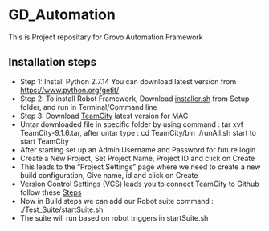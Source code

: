 # GD_Automation
This is Project repositary for Grovo Automation Framework

## Installation steps
- Step 1: Install Python 2.7.14  You can download latest version from https://www.python.org/getit/
- Step 2: To install Robot Framework, Download [installer.sh](Setup/installer.sh) from Setup folder, and run in Terminal/Command line
- Step 3: Download [TeamCity](https://www.jetbrains.com/teamcity/download/) latest version for MAC
- Untar downloaded file in specific folder by using command : tar xvf TeamCity-9.1.6.tar, after untar type : cd TeamCity/bin
./runAll.sh start to start TeamCity
- After starting set up an Admin Username and Password for future login
- Create a New Project, Set Project Name, Project ID and click on Create
- This leads to the “Project Settings” page where we need to create a new build configuration, Give name, id and click on Create
- Version Control Settings (VCS) leads you to connect TeamCity to Github follow these [Steps](https://confluence.jetbrains.com/display/TCD10/Integrating+TeamCity+with+VCS+Hosting+Services)
- Now in Build steps we can add our Robot suite command : ./Test_Suite/startSuite.sh
- The suite will run based on robot triggers in startSuite.sh
